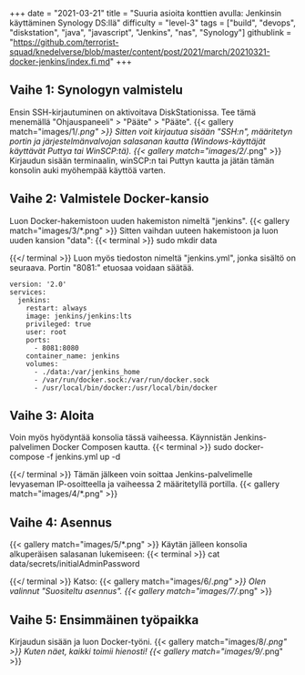 +++
date = "2021-03-21"
title = "Suuria asioita konttien avulla: Jenkinsin käyttäminen Synology DS:llä"
difficulty = "level-3"
tags = ["build", "devops", "diskstation", "java", "javascript", "Jenkins", "nas", "Synology"]
githublink = "https://github.com/terrorist-squad/knedelverse/blob/master/content/post/2021/march/20210321-docker-jenkins/index.fi.md"
+++

## Vaihe 1: Synologyn valmistelu
Ensin SSH-kirjautuminen on aktivoitava DiskStationissa. Tee tämä menemällä "Ohjauspaneeli" > "Pääte" > "Pääte".
{{< gallery match="images/1/*.png" >}}
Sitten voit kirjautua sisään "SSH:n", määritetyn portin ja järjestelmänvalvojan salasanan kautta (Windows-käyttäjät käyttävät Puttya tai WinSCP:tä).
{{< gallery match="images/2/*.png" >}}
Kirjaudun sisään terminaalin, winSCP:n tai Puttyn kautta ja jätän tämän konsolin auki myöhempää käyttöä varten.
## Vaihe 2: Valmistele Docker-kansio
Luon Docker-hakemistoon uuden hakemiston nimeltä "jenkins".
{{< gallery match="images/3/*.png" >}}
Sitten vaihdan uuteen hakemistoon ja luon uuden kansion "data":
{{< terminal >}}
sudo mkdir data

{{</ terminal >}}
Luon myös tiedoston nimeltä "jenkins.yml", jonka sisältö on seuraava. Portin "8081:" etuosaa voidaan säätää.
```
version: '2.0'
services:
  jenkins:
    restart: always
    image: jenkins/jenkins:lts
    privileged: true
    user: root
    ports:
      - 8081:8080
    container_name: jenkins
    volumes:
      - ./data:/var/jenkins_home
      - /var/run/docker.sock:/var/run/docker.sock
      - /usr/local/bin/docker:/usr/local/bin/docker

```

## Vaihe 3: Aloita
Voin myös hyödyntää konsolia tässä vaiheessa. Käynnistän Jenkins-palvelimen Docker Composen kautta.
{{< terminal >}}
sudo docker-compose -f jenkins.yml up -d

{{</ terminal >}}
Tämän jälkeen voin soittaa Jenkins-palvelimelle levyaseman IP-osoitteella ja vaiheessa 2 määritetyllä portilla.
{{< gallery match="images/4/*.png" >}}

## Vaihe 4: Asennus

{{< gallery match="images/5/*.png" >}}
Käytän jälleen konsolia alkuperäisen salasanan lukemiseen:
{{< terminal >}}
cat data/secrets/initialAdminPassword

{{</ terminal >}}
Katso:
{{< gallery match="images/6/*.png" >}}
Olen valinnut "Suositeltu asennus".
{{< gallery match="images/7/*.png" >}}

## Vaihe 5: Ensimmäinen työpaikka
Kirjaudun sisään ja luon Docker-työni.
{{< gallery match="images/8/*.png" >}}
Kuten näet, kaikki toimii hienosti!
{{< gallery match="images/9/*.png" >}}
